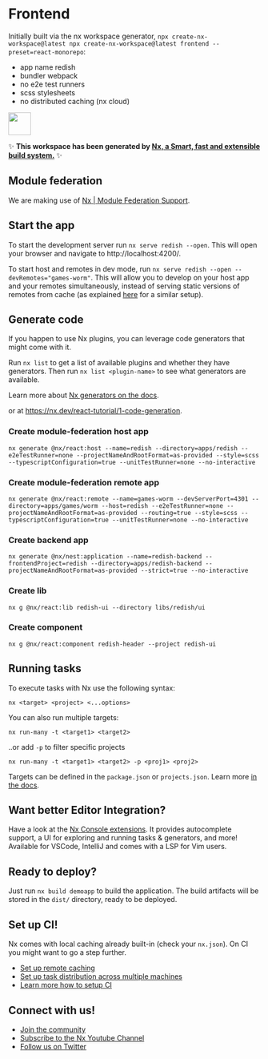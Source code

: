 # Frontend

Initially built via the nx workspace generator, `npx create-nx-workspace@latest npx create-nx-workspace@latest frontend --preset=react-monorepo`:
- app name redish
- bundler webpack
- no e2e test runners
- scss stylesheets
- no distributed caching (nx cloud)

<a alt="Nx logo" href="https://nx.dev" target="_blank" rel="noreferrer"><img src="https://raw.githubusercontent.com/nrwl/nx/master/images/nx-logo.png" width="45"></a>

✨ **This workspace has been generated by [Nx, a Smart, fast and extensible build system.](https://nx.dev)** ✨


## Module federation

We are making use of [Nx | Module Federation Support](https://nx.dev/concepts/more-concepts/faster-builds-with-module-federation).

## Start the app

To start the development server run `nx serve redish --open`. This will open your browser and navigate to http://localhost:4200/.

To start host and remotes in dev mode, run `nx serve redish --open --devRemotes="games-worm"`. This will allow you to develop on your host app and your remotes simultaneously, instead of serving static versions of remotes from cache (as explained [here](https://github.com/nrwl/react-module-federation) for a similar setup).

## Generate code

If you happen to use Nx plugins, you can leverage code generators that might come with it.

Run `nx list` to get a list of available plugins and whether they have generators. Then run `nx list <plugin-name>` to see what generators are available.

Learn more about [Nx generators on the docs](https://nx.dev/plugin-features/use-code-generators).

or at https://nx.dev/react-tutorial/1-code-generation.

### Create module-federation host app

`nx generate @nx/react:host --name=redish --directory=apps/redish --e2eTestRunner=none --projectNameAndRootFormat=as-provided --style=scss --typescriptConfiguration=true --unitTestRunner=none --no-interactive`

### Create module-federation remote app

`nx generate @nx/react:remote --name=games-worm --devServerPort=4301 --directory=apps/games/worm --host=redish --e2eTestRunner=none --projectNameAndRootFormat=as-provided --routing=true --style=scss --typescriptConfiguration=true --unitTestRunner=none --no-interactive`

### Create backend app

`nx generate @nx/nest:application --name=redish-backend --frontendProject=redish --directory=apps/redish-backend --projectNameAndRootFormat=as-provided --strict=true --no-interactive`

### Create lib

`nx g @nx/react:lib redish-ui --directory libs/redish/ui`

### Create component

`nx g @nx/react:component redish-header --project redish-ui`

## Running tasks

To execute tasks with Nx use the following syntax:

```
nx <target> <project> <...options>
```

You can also run multiple targets:

```
nx run-many -t <target1> <target2>
```

..or add `-p` to filter specific projects

```
nx run-many -t <target1> <target2> -p <proj1> <proj2>
```

Targets can be defined in the `package.json` or `projects.json`. Learn more [in the docs](https://nx.dev/core-features/run-tasks).

## Want better Editor Integration?

Have a look at the [Nx Console extensions](https://nx.dev/nx-console). It provides autocomplete support, a UI for exploring and running tasks & generators, and more! Available for VSCode, IntelliJ and comes with a LSP for Vim users.

## Ready to deploy?

Just run `nx build demoapp` to build the application. The build artifacts will be stored in the `dist/` directory, ready to be deployed.

## Set up CI!

Nx comes with local caching already built-in (check your `nx.json`). On CI you might want to go a step further.

- [Set up remote caching](https://nx.dev/core-features/share-your-cache)
- [Set up task distribution across multiple machines](https://nx.dev/core-features/distribute-task-execution)
- [Learn more how to setup CI](https://nx.dev/recipes/ci)

## Connect with us!

- [Join the community](https://nx.dev/community)
- [Subscribe to the Nx Youtube Channel](https://www.youtube.com/@nxdevtools)
- [Follow us on Twitter](https://twitter.com/nxdevtools)
